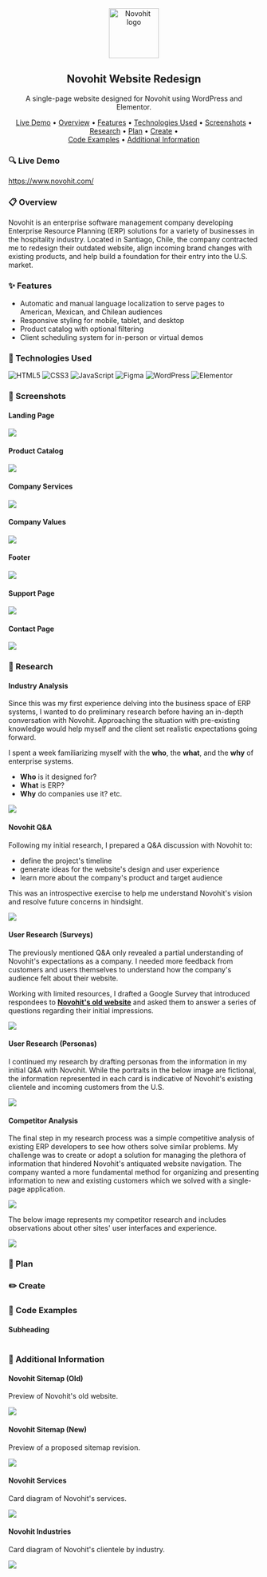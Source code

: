 <!-- Heading -->
<section>
    <div align='center'>
        <img src='assets/logo-novohit-blue-vertical.png' alt='Novohit logo' width='100' />
        <h1>Novohit Website Redesign</h1>
        <p>A single-page website designed for Novohit using WordPress and Elementor.</p>
    </div>
    <p align='center'>
        <a href='#live-demo'>Live Demo</a> •
        <a href='#overview'>Overview</a> •
        <a href='#features'>Features</a> •
        <a href='#technologies-used'>Technologies Used</a> •
        <a href='#screenshots'>Screenshots</a> •
        </br>
        <a href='#research'>Research</a> •
        <a href='#plan'>Plan</a> •
        <a href='#create'>Create</a> •
        </br>
        <a href='#code-examples'>Code Examples</a> •
        <a href='#additional-information'>Additional Information</a>
    </p>
</section>

<!-- Live Demo -->

<h3 id="live-demo">🔍 Live Demo</h3>

<a href="https://www.novohit.com/" target="_blank">https://www.novohit.com/</a>

<!-- Overview -->

<h3 id="overview">📋 Overview</h3>

Novohit is an enterprise software management company developing Enterprise Resource Planning (ERP) solutions for a variety of businesses in the hospitality industry. Located in Santiago, Chile, the company contracted me to redesign their outdated website, align incoming brand changes with existing products, and help build a foundation for their entry into the U.S. market.

<!-- Features -->

<h3 id="features">✨ Features</h3>

-   Automatic and manual language localization to serve pages to American, Mexican, and Chilean audiences
-   Responsive styling for mobile, tablet, and desktop
-   Product catalog with optional filtering
-   Client scheduling system for in-person or virtual demos

<!-- Technologies -->

<h3 id="technologies-used">🧰 Technologies Used</h3>

![HTML5](https://img.shields.io/badge/html5-%23E34F26.svg?style=for-the-badge&logo=html5&logoColor=white) ![CSS3](https://img.shields.io/badge/css3-%231572B6.svg?style=for-the-badge&logo=css3&logoColor=white) ![JavaScript](https://img.shields.io/badge/javascript-%23323330.svg?style=for-the-badge&logo=javascript&logoColor=%23F7DF1E) ![Figma](https://img.shields.io/badge/figma-%23F24E1E.svg?style=for-the-badge&logo=figma&logoColor=white) ![WordPress](https://img.shields.io/badge/WordPress-%23117AC9.svg?style=for-the-badge&logo=WordPress&logoColor=white) ![Elementor](https://img.shields.io/badge/Elementor-92003B?style=for-the-badge&logo=Elementor&logoColor=white)

<!-- Screenshots -->

<h3 id="screenshots">👀 Screenshots</h3>

#### Landing Page

![](assets/page-landing.jpg)

#### Product Catalog

![](assets/product-catalog.jpg)

#### Company Services

![](assets/company-services.jpg)

#### Company Values

![](assets/company-values.jpg)

#### Footer

![](assets/footer.jpg)

#### Support Page

![](assets/page-support.jpg)

#### Contact Page

![](assets/page-contact.jpg)

<!-- Problem Solving -->

<h3 id="research">🔬 Research</h3>

#### Industry Analysis

Since this was my first experience delving into the business space of ERP systems, I wanted to do preliminary research before having an in-depth conversation with Novohit. Approaching the situation with pre-existing knowledge would help myself and the client set realistic expectations going forward.

I spent a week familiarizing myself with the **who**, the **what**, and the **why** of enterprise systems.
- **Who** is it designed for?
- **What** is ERP?
- **Why** do companies use it? etc.

![](assets/research-industry-analysis.jpg)

#### Novohit Q&A

Following my initial research, I prepared a Q&A discussion with Novohit to:
- define the project's timeline
- generate ideas for the website's design and user experience
- learn more about the company's product and target audience

This was an introspective exercise to help me understand Novohit's vision and resolve future concerns in hindsight.

![](assets/research-q-and-a.jpg)

#### User Research (Surveys)

The previously mentioned Q&A only revealed a partial understanding of Novohit's expectations as a company. I needed more feedback from customers and users themselves to understand how the company's audience felt about their website.

Working with limited resources, I drafted a Google Survey that introduced respondees to **[Novohit's old website](#sitemap-novohit-old)** and asked them to answer a series of questions regarding their initial impressions.

![](assets/research-user-surveys.jpg)

#### User Research (Personas)

I continued my research by drafting personas from the information in my initial Q&A with Novohit. While the portraits in the below image are fictional, the information represented in each card is indicative of Novohit's existing clientele and incoming customers from the U.S.

![](assets/research-user-personas.jpg)

#### Competitor Analysis

The final step in my research process was a simple competitive analysis of existing ERP developers to see how others solve similar problems. My challenge was to create or adopt a solution for managing the plethora of information that hindered Novohit's antiquated website navigation. The company wanted a more fundamental method for organizing and presenting information to new and existing customers which we solved with a single-page application.

![](assets/research-competitor-analysis.jpg)

The below image represents my competitor research and includes observations about other sites' user interfaces and experience.

![](assets/competitive-analysis.png)

<!-- plan -->

<h3 id="plan">📅 Plan</h3>

<!-- create -->

<h3 id="create">✏️ Create</h3>

<!-- Code Examples -->

<h3 id="code-examples">📸 Code Examples</h3>

#### Subheading

![]()

<!-- Additional Information -->

<h3 id="additional-information">🔖 Additional Information</h3>

<h4 id="sitemap-novohit-old">Novohit Sitemap (Old)</h4>

Preview of Novohit's old website.

![](assets/sitemap-novohit-old.png)

<h4 id="sitemap-novohit-new">Novohit Sitemap (New)</h4>

Preview of a proposed sitemap revision.

![](assets/sitemap-novohit-new.png)

<h4>Novohit Services</h4>

Card diagram of Novohit's services.

![](assets/diagram-products.png)

<h4>Novohit Industries</h4>

Card diagram of Novohit's clientele by industry.

![](assets/diagram-industries.png)
